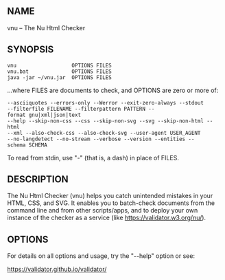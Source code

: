 ## NAME

vnu – The Nu Html Checker

## SYNOPSIS

    vnu                  OPTIONS FILES
    vnu.bat              OPTIONS FILES
    java -jar ~/vnu.jar  OPTIONS FILES

...where FILES are documents to check, and OPTIONS are zero or more of:

    --asciiquotes --errors-only --Werror --exit-zero-always --stdout
    --filterfile FILENAME --filterpattern PATTERN --format gnu|xml|json|text
    --help --skip-non-css --css --skip-non-svg --svg --skip-non-html --html
    --xml --also-check-css --also-check-svg --user-agent USER_AGENT
    --no-langdetect --no-stream --verbose --version --entities --schema SCHEMA

To read from stdin, use "-" (that is, a dash) in place of FILES.

## DESCRIPTION

The Nu Html Checker (vnu) helps you catch unintended mistakes in your HTML,
CSS, and SVG. It enables you to batch-check documents from the command line
and from other scripts/apps, and to deploy your own instance of the checker
as a service (like https://validator.w3.org/nu/).

## OPTIONS

For details on all options and usage, try the "--help" option or see:

  https://validator.github.io/validator/
